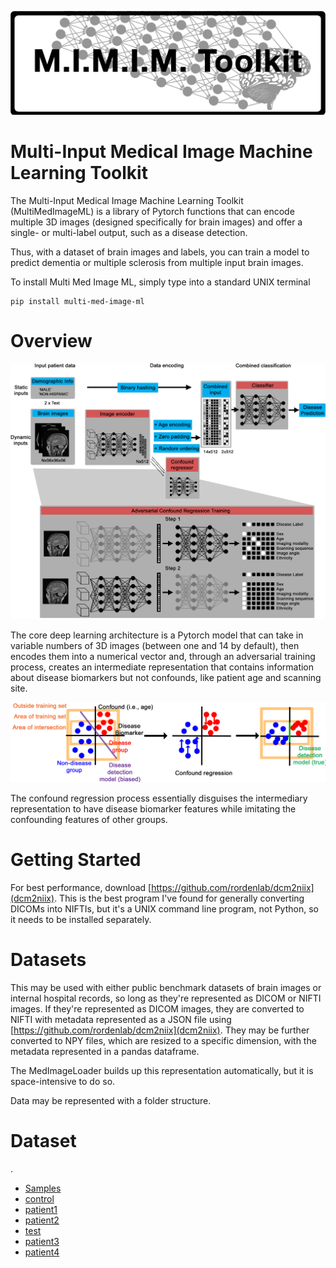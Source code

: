 ![ze logo](.images/logo.png)

Multi-Input Medical Image Machine Learning Toolkit
==================================================

The Multi-Input Medical Image Machine Learning Toolkit (MultiMedImageML) is a library of Pytorch functions that can encode multiple 3D images (designed specifically for brain images) and offer a single- or multi-label output, such as a disease detection.

Thus, with a dataset of brain images and labels, you can train a model to predict dementia or multiple sclerosis from multiple input brain images.

To install Multi Med Image ML, simply type into a standard UNIX terminal

    pip install multi-med-image-ml


Overview
========

![ze figure](.images/model_diagram.png)

The core deep learning architecture is a Pytorch model that can take in variable numbers of 3D images (between one and 14 by default), then encodes them into a numerical vector and, through an adversarial training process, creates an intermediate representation that contains information about disease biomarkers but not confounds, like patient age and scanning site.

![ze regress figure](.images/regress_figure.png)

The confound regression process essentially disguises the intermediary representation to have disease biomarker features while imitating the confounding features of other groups.

Getting Started
===============

For best performance, download [https://github.com/rordenlab/dcm2niix](dcm2niix). This is the best program I've found for generally converting DICOMs into NIFTIs, but it's a UNIX command line program, not Python, so it needs to be installed separately.

Datasets
========

This may be used with either public benchmark datasets of brain images or internal hospital records, so long as they're represented as DICOM or NIFTI images. If they're represented as DICOM images, they are converted to NIFTI with metadata represented as a JSON file using [https://github.com/rordenlab/dcm2niix](dcm2niix). They may be further converted to NPY files, which are resized to a specific dimension, with the metadata represented in a pandas dataframe.

The MedImageLoader builds up this representation automatically, but it is space-intensive to do so.

Data may be represented with a folder structure.

# Dataset
.
 * [Samples](./Samples)
 * [control](./Samples/control)
 * [patient1](./Samples/control/patient1)
 * [patient2](./Samples/control/patient2)
 * [test](./Samples/test)
 * [patient3](./Samples/test/patient3)
 * [patient4](./Samples/test/patient4)


